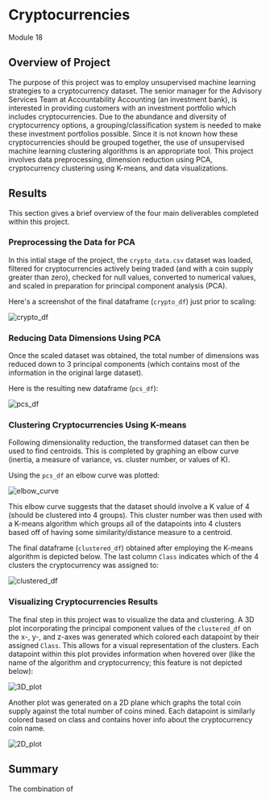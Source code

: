 # Cryptocurrencies
Module 18

## Overview of Project
The purpose of this project was to employ unsupervised machine learning strategies to a cryptocurrency dataset. The senior manager for the Advisory Services Team at Accountability Accounting (an investment bank), is interested in providing customers with an investment portfolio which includes cryptocurrencies. Due to the abundance and diversity of cryptocurrency options, a grouping/classification system is needed to make these investment portfolios possible. Since it is not known how these cryptocurrencies should be grouped together, the use of unsupervised machine learning clustering algorithms is an appropriate tool. This project involves data preprocessing, dimension reduction using PCA, cryptocurrency clustering using K-means, and data visualizations.

## Results
This section gives a brief overview of the four main deliverables completed within this project.

### Preprocessing the Data for PCA
In this intial stage of the project, the `crypto_data.csv` dataset was loaded, filtered for cryptocurrencies actively being traded (and with a coin supply greater than zero), checked for null values, converted to numerical values, and scaled in preparation for principal component analysis (PCA).

Here's a screenshot of the final dataframe (`crypto_df`) just prior to scaling:

![crypto_df](https://user-images.githubusercontent.com/107309793/196316697-89ca841d-9645-4b92-9c80-433445cc79db.png)

### Reducing Data Dimensions Using PCA
Once the scaled dataset was obtained, the total number of dimensions was reduced down to 3 principal components (which contains most of the information in the original large dataset).

Here is the resulting new dataframe (`pcs_df`):

![pcs_df](https://user-images.githubusercontent.com/107309793/196317613-4b628f20-157c-4cf8-8cbe-2ca754ac1433.png)

### Clustering Cryptocurrencies Using K-means
Following dimensionality reduction, the transformed dataset can then be used to find centroids. This is completed by graphing an elbow curve (inertia, a measure of variance, vs. cluster number, or values of K).

Using the `pcs_df` an elbow curve was plotted:

![elbow_curve](https://user-images.githubusercontent.com/107309793/196318314-070266e8-245f-4d90-8470-197b89ff4e58.png)

This elbow curve suggests that the dataset should involve a K value of 4 (should be clustered into 4 groups). This cluster number was then used with a K-means algorithm which groups all of the datapoints into 4 clusters based off of having some similarity/distance measure to a centroid.

The final dataframe (`clustered_df`) obtained after employing the K-means algorithm is depicted below. The last column `Class` indicates which of the 4 clusters the cryptocurrency was assigned to:

![clustered_df](https://user-images.githubusercontent.com/107309793/196318973-9b35039f-573e-485f-ad2a-36527ae19319.png)

### Visualizing Cryptocurrencies Results
The final step in this project was to visualize the data and clustering. A 3D plot incorporating the principal component values of the `clustered_df` on the x-, y-, and z-axes was generated which colored each datapoint by their assigned `Class`. This allows for a visual representation of the clusters. Each datapoint within this plot provides information when hovered over (like the name of the algorithm and cryptocurrency; this feature is not depicted below):

![3D_plot](https://user-images.githubusercontent.com/107309793/196319963-2d0c26d2-12c9-464e-b040-028697a03258.png)

Another plot was generated on a 2D plane which graphs the total coin supply against the total number of coins mined. Each datapoint is similarly colored based on class and contains hover info about the cryptocurrency coin name.

![2D_plot](https://user-images.githubusercontent.com/107309793/196320258-aad1be9f-1b3f-4684-9136-3a3e93c5e96a.png)

## Summary
The combination of 
